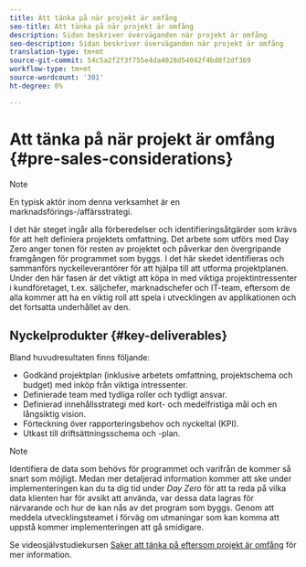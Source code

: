 ```yaml
---
title: Att tänka på när projekt är omfång
seo-title: Att tänka på när projekt är omfång
description: Sidan beskriver överväganden när projekt är omfång
seo-description: Sidan beskriver överväganden när projekt är omfång
translation-type: tm+mt
source-git-commit: 54c5a2f2f3f755e4da4028d54042f4bd8f2df369
workflow-type: tm+mt
source-wordcount: '301'
ht-degree: 0%

---
```



# Att tänka på när projekt är omfång {#pre-sales-considerations}

>[!NOTE]
>En typisk aktör inom denna verksamhet är en marknadsförings-/affärsstrategi.

I det här steget ingår alla förberedelser och identifieringsåtgärder som krävs för att helt definiera projektets omfattning. Det arbete som utförs med Day Zero anger tonen för resten av projektet och påverkar den övergripande framgången för programmet som byggs.
I det här skedet identifieras och sammanförs nyckelleverantörer för att hjälpa till att utforma projektplanen. Under den här fasen är det viktigt att köpa in med viktiga projektintressenter i kundföretaget, t.ex. säljchefer, marknadschefer och IT-team, eftersom de alla kommer att ha en viktig roll att spela i utvecklingen av applikationen och det fortsatta underhållet av den.

## Nyckelprodukter {#key-deliverables}

Bland huvudresultaten finns följande:

* Godkänd projektplan (inklusive arbetets omfattning, projektschema och budget) med inköp från viktiga intressenter.
* Definierade team med tydliga roller och tydligt ansvar.
* Definierad innehållsstrategi med kort- och medelfristiga mål och en långsiktig vision.
* Förteckning över rapporteringsbehov och nyckeltal (KPI).
* Utkast till driftsättningsschema och -plan.

>[!NOTE]
>
>Identifiera de data som behövs för programmet och varifrån de kommer så snart som möjligt. Medan mer detaljerad information kommer att ske under implementeringen kan du ta dig tid under *Day Zero* för att ta reda på vilka data klienten har för avsikt att använda, var dessa data lagras för närvarande och hur de kan nås av det program som byggs. Genom att meddela utvecklingsteamet i förväg om utmaningar som kan komma att uppstå kommer implementeringen att gå smidigare.

Se videosjälvstudiekursen [Saker att tänka på eftersom projekt är omfång](https://helpx.adobe.com/experience-manager/6-5/screens/using/project-considerations.html) för mer information.
